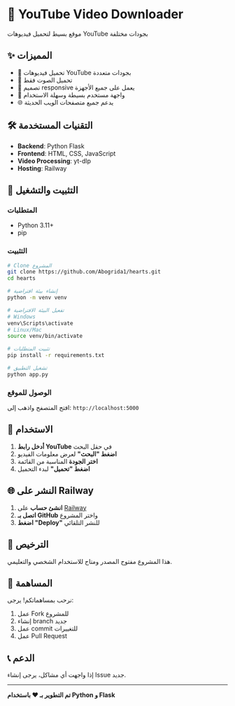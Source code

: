 # 🎥 YouTube Video Downloader

موقع بسيط لتحميل فيديوهات YouTube بجودات مختلفة

## ✨ المميزات

- 🎯 تحميل فيديوهات YouTube بجودات متعددة
- 🎵 تحميل الصوت فقط
- 📱 تصميم responsive يعمل على جميع الأجهزة
- 🚀 واجهة مستخدم بسيطة وسهلة الاستخدام
- 🌐 يدعم جميع متصفحات الويب الحديثة

## 🛠️ التقنيات المستخدمة

- **Backend**: Python Flask
- **Frontend**: HTML, CSS, JavaScript
- **Video Processing**: yt-dlp
- **Hosting**: Railway

## 🚀 التثبيت والتشغيل

### المتطلبات
- Python 3.11+
- pip

### التثبيت
```bash
# Clone المشروع
git clone https://github.com/Abogrida1/hearts.git
cd hearts

# إنشاء بيئة افتراضية
python -m venv venv

# تفعيل البيئة الافتراضية
# Windows
venv\Scripts\activate
# Linux/Mac
source venv/bin/activate

# تثبيت المتطلبات
pip install -r requirements.txt

# تشغيل التطبيق
python app.py
```

### الوصول للموقع
افتح المتصفح واذهب إلى: `http://localhost:5000`

## 📱 الاستخدام

1. **أدخل رابط YouTube** في حقل البحث
2. **اضغط "البحث"** لعرض معلومات الفيديو
3. **اختر الجودة** المناسبة من القائمة
4. **اضغط "تحميل"** لبدء التحميل

## 🌐 النشر على Railway

1. **انشئ حساب** على [Railway](https://railway.app)
2. **اتصل بـ GitHub** واختر المشروع
3. **اضغط "Deploy"** للنشر التلقائي

## 📄 الترخيص

هذا المشروع مفتوح المصدر ومتاح للاستخدام الشخصي والتعليمي.

## 🤝 المساهمة

نرحب بمساهماتكم! يرجى:
1. عمل Fork للمشروع
2. إنشاء branch جديد
3. عمل commit للتغييرات
4. عمل Pull Request

## 📞 الدعم

إذا واجهت أي مشاكل، يرجى إنشاء Issue جديد.

---

**تم التطوير بـ ❤️ باستخدام Python و Flask**
